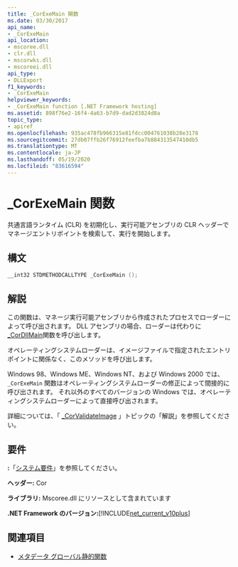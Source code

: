 ```yaml
---
title: _CorExeMain 関数
ms.date: 03/30/2017
api_name:
- _CorExeMain
api_location:
- mscoree.dll
- clr.dll
- mscorwks.dll
- mscoreei.dll
api_type:
- DLLExport
f1_keywords:
- _CorExeMain
helpviewer_keywords:
- _CorExeMain function [.NET Framework hosting]
ms.assetid: 898f76e2-16f4-4a63-b7d9-dad2d3824d8a
topic_type:
- apiref
ms.openlocfilehash: 935ac478fb966315e81fdcc004761038b28e3178
ms.sourcegitcommit: 27db07ffb26f76912feefba7b884313547410db5
ms.translationtype: MT
ms.contentlocale: ja-JP
ms.lasthandoff: 05/19/2020
ms.locfileid: "83616594"
---
```

# <a name="_corexemain-function"></a>_CorExeMain 関数
共通言語ランタイム (CLR) を初期化し、実行可能アセンブリの CLR ヘッダーでマネージエントリポイントを検索して、実行を開始します。  
  
## <a name="syntax"></a>構文  
  
```cpp  
__int32 STDMETHODCALLTYPE _CorExeMain ();  
```  
  
## <a name="remarks"></a>解説  
 この関数は、マネージ実行可能アセンブリから作成されたプロセスでローダーによって呼び出されます。 DLL アセンブリの場合、ローダーは代わりに[_CorDllMain](cordllmain-function.md)関数を呼び出します。  
  
 オペレーティングシステムローダーは、イメージファイルで指定されたエントリポイントに関係なく、このメソッドを呼び出します。  
  
 Windows 98、Windows ME、Windows NT、および Windows 2000 では、 `_CorExeMain` 関数はオペレーティングシステムローダーの修正によって間接的に呼び出されます。 それ以外のすべてのバージョンの Windows では、オペレーティングシステムローダーによって直接呼び出されます。  
  
 詳細については、「 [_CorValidateImage](corvalidateimage-function.md) 」トピックの「解説」を参照してください。  
  
## <a name="requirements"></a>要件  
 **:**「[システム要件](../../get-started/system-requirements.md)」を参照してください。  
  
 **ヘッダー:** Cor  
  
 **ライブラリ:** Mscoree.dll にリソースとして含まれています  
  
 **.NET Framework のバージョン:**[!INCLUDE[net_current_v10plus](../../../../includes/net-current-v10plus-md.md)]  
  
## <a name="see-also"></a>関連項目

- [メタデータ グローバル静的関数](../metadata/metadata-global-static-functions.md)
